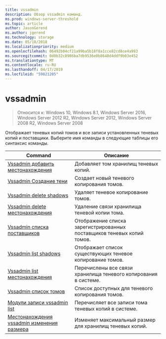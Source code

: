 ```yaml
---
title: vssadmin
description: Обзор vssadmin команд.
ms.prod: windows-server-threshold
ms.topic: article
author: JasonGerend
ms.author: jgerend
ms.technology: storage
ms.date: 05/18/2018
ms.localizationpriority: medium
ms.openlocfilehash: 06492b04cf21a99ba5b18f8a1cce82cd8ce4a993
ms.sourcegitcommit: 0d0b32c8986ba7db9536e0b8648d4ddf9b03e452
ms.translationtype: MT
ms.contentlocale: ru-RU
ms.lasthandoff: 04/17/2019
ms.locfileid: "59821205"
---
```

# <a name="vssadmin"></a>vssadmin

>Относится к: Windows 10, Windows 8.1, Windows Server 2016, Windows Server 2012 R2, Windows Server 2012, Windows Server 2008 R2, Windows Server 2008

Отображает теневых копий томов и все записи установленных теневых копий и поставщики. Выберите имя команды в следующие таблицы его синтаксис команды.

|Command|Описание|
|---|---|
|[Vssadmin добавить местонахождения](https://docs.microsoft.com/previous-versions/windows/it-pro/windows-server-2012-r2-and-2012/cc788051(v%3dws.11))|Добавляет том хранилищ теневых копий.|
|[Vssadmin Создание тени](https://docs.microsoft.com/previous-versions/windows/it-pro/windows-server-2012-r2-and-2012/cc788055(v%3dws.11))|Создает новый теневого копирования томов.|
|[Vssadmin delete shadows](vssadmin-delete-shadows.md)|Удаляет теневое копирование томов.|
|[Vssadmin delete местонахождения](https://docs.microsoft.com/previous-versions/windows/it-pro/windows-server-2012-r2-and-2012/cc785461(v%3dws.11))|Удаление связи хранилища теневой копии тома.|
|[Vssadmin списка поставщиков](https://docs.microsoft.com/previous-versions/windows/it-pro/windows-server-2012-r2-and-2012/cc788108(v%3dws.11))|Отображение списка зарегистрированных поставщиков теневых копий томов.|
|[Vssadmin list shadows](vssadmin-list-shadows.md)|Отображает список существующих теневое копирование томов.|
|[Vssadmin list местонахождения](https://docs.microsoft.com/previous-versions/windows/it-pro/windows-server-2012-r2-and-2012/cc788045(v%3dws.11))|Перечислены все связи хранилища теневого копирования в системе.|
|[Vssadmin список томов](https://docs.microsoft.com/previous-versions/windows/it-pro/windows-server-2012-r2-and-2012/cc788064(v%3dws.11))|Список доступных для теневого копирования томов.|
|[Модули записи vssadmin list](vssadmin-list-writers.md)|Перечисляет все записи тома теневых копий в системе.|
|[Местонахождения vssadmin изменения размера](https://docs.microsoft.com/previous-versions/windows/it-pro/windows-server-2012-r2-and-2012/cc788050(v%3dws.11))|Изменяет максимальный размер для хранилищ теневых копий.|
